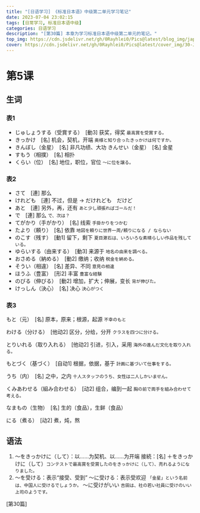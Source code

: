 ```yaml
---
title: "[日语学习] 《标准日本语》中级第二单元学习笔记"
date: 2023-07-04 23:02:15
tags: [日常学习, 标准日本语中级]
categories: 日语学习
description: "[第30篇] 本章为学习标准日本语中级第二单元的笔记。"
top_img: https://cdn.jsdelivr.net/gh/0Rayhlei0/Pics@latest/blog_img/japanese.jpg
cover: https://cdn.jsdelivr.net/gh/0Rayhlei0/Pics@latest/cover_img/30-Japanese_Chapter_16.jpg
---
```


# 第5课

## 生词

### 表1

-  じゅしょうする（受賞する）　[動3] 获奖，得奖 `最高賞を受賞する。`
-  きっかけ　[名] 机会，契机，开端 `奥様と知り合ったきっかけは何ですか。`
-  きんぼし（金星）　[名] 非凡功绩、大功  きんせい（金星）　[名] 金星
-  すもう（相撲）　[名] 相扑
-  くらい（位）　[名] 地位，职位，官位 `～に位を譲る。`

### 表2

- さて　[連] 那么
- けれども　[連] 不过，但是 → だけれども　だけど
- あと　[連] 另外，再，还有 `あと少し頑張ればゴールだ！`
- で　[連] 那么 `で、次は？`
- てがかり（手がかり）　[名] 线索 `手掛かりをつかむ`
- たより（頼り）　[名] 依靠 `地図を頼りに世界一周/頼りになる / ならない`
- のこす（残す）　[動1] 留下，剩下 `夏目漱石は、いろいろな素晴らしい作品を残している。`
- ゆらいする（由来する）　[動3] 来源于 `地名の由来を調べる。`
- おさめる（納める）　[動2] 缴纳；收纳 `税金を納める。`
- そうい（相違）　[名] 差异、不同 `意見の相違`
- ほうふ（豊富）　[形2] 丰富 `豊富な経験`
- のびる（伸びる）　[動2] 增加，扩大；伸展，变长 `背が伸びた。`
- けっしん（決心）　[名] 决心 `決心がつく`

### 表3

もと（元）　[名] 原本，原来；根源，起源 `不幸のもと`

わける（分ける）　[他动2] 区分，分给，分开 `クラスを四つに分ける。`

とりいれる（取り入れる）　[他动2] 引进，引入，采用 `海外の進んだ文化を取り入れる。`

もとづく（基づく）　[自动1] 根据，依据，基于 `計画に基づいて仕事をする。`

うち（内）　[名] 之中，之内 `十人スタッフのうち、女性は二人しかいません。`

くみあわせる（組み合わせる）　[动2] 组合，编到一起 `胸の前で両手を組み合わせて考える。`

なまもの（生物）　[名] 生的（食品），生鲜（食品） 

にる（煮る）　[动2] 煮，炖，熬

## 语法

1. ～をきっかけに（して）：以……为契机、以……为开端 接続：[名] ＋をきっかけに（して）`コンテストで最高賞を受賞したのをきっかけに（して）、売れるようになりました。`
2. ～を受ける：表示“接受、受到”  ～に受ける：表示受欢迎 `「金星」という名前は、中国人に受けるでしょうか。` ～に受けがいい `吉田は、社の若い社員に受けのいい上司のようです。`

[第30篇]
